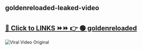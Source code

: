 
 ## goldenreloaded-leaked-video 

# <h2><a href="https://clipsfans.com/goldenreloaded&ref=git">🔗 Click to LINKS ⏩⏩ 👉 🟢 goldenreloaded </a></h2>

<a href="https://clipsfans.com/goldenreloaded&ref=git" rel="nofollow" data-target="animated-image.originalLink"><img src="https://i.ibb.co.com/xMMVF88/686577567.gif" alt="Viral Video Original" style="max-width: 100%; display: inline-block;" data-target="animated-image.originalImage"></a>
